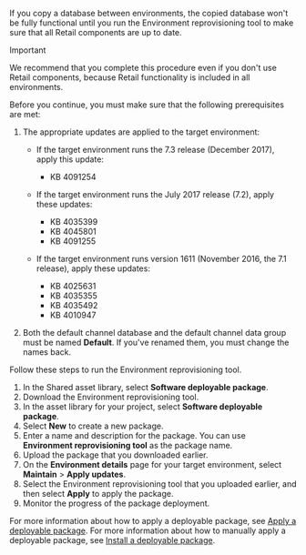 If you copy a database between environments, the copied database won't be fully functional until you run the Environment reprovisioning tool to make sure that all Retail components are up to date.

> [!IMPORTANT]
> We recommend that you complete this procedure even if you don't use Retail components, because Retail functionality is included in all environments. 

Before you continue, you must make sure that the following prerequisites are met:

1. The appropriate updates are applied to the target environment:

    - If the target environment runs the 7.3 release (December 2017), apply this update:

        - KB 4091254

    - If the target environment runs the July 2017 release (7.2), apply these updates:

        - KB 4035399
        - KB 4045801
        - KB 4091255

    - If the target environment runs version 1611 (November 2016, the 7.1 release), apply these updates:

        - KB 4025631
        - KB 4035355
        - KB 4035492
        - KB 4010947

2. Both the default channel database and the default channel data group must be named **Default**. If you've renamed them, you must change the names back.

Follow these steps to run the Environment reprovisioning tool.

1. In the Shared asset library, select **Software deployable package**.
2. Download the Environment reprovisioning tool.
3. In the asset library for your project, select **Software deployable package**.
4. Select **New** to create a new package.
5. Enter a name and description for the package. You can use **Environment reprovisioning tool** as the package name.
6. Upload the package that you downloaded earlier.
7. On the **Environment details** page for your target environment, select **Maintain** \> **Apply updates**.
8. Select the Environment reprovisioning tool that you uploaded earlier, and then select **Apply** to apply the package.
9. Monitor the progress of the package deployment. 

For more information about how to apply a deployable package, see [Apply a deployable package](../deployment/create-apply-deployable-package.md). For more information about how to manually apply a deployable package, see [Install a deployable package](../deployment/install-deployable-package.md).

